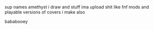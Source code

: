 sup
names amethyst
i draw and stuff
ima upload shit like fnf mods and playable versions of covers i make
also


































bababooey
